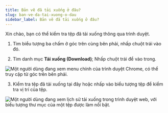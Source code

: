 ```yaml
---
title: Bản vẽ đã tải xuống ở đâu?
slug: ban-ve-da-tai-xuong-o-dau
sidebar_label: Bản vẽ đã tải xuống ở đâu?
---
```


Xin chào, bạn có thể kiểm tra tệp đã tải xuống thông qua trình duyệt.

1. Tìm biểu tượng ba chấm ở góc trên cùng bên phải, nhấp chuột trái vào đó.

2. Tìm danh mục **Tải xuống (Download)**; Nhấp chuột trái để vào trong.

![Một người dùng đang xem menu chính của trình duyệt Chrome, có thể truy cập từ góc trên bên phải.](https://storage.googleapis.com/jegavn_kb/images/4a5fbb2f-2b95-49d6-a3ed-e3ee3fdc77ee.png)

3. Kiểm tra tệp đã tải xuống tại đây hoặc nhấp vào biểu tượng tệp để kiểm tra vị trí của tệp.

![Một người dùng đang xem lịch sử tải xuống trong trình duyệt web, với biểu tượng thư mục của một tệp được làm nổi bật.](https://storage.googleapis.com/jegavn_kb/images/85f7446a-0eb9-44ce-8119-4657ac9e440e.png)